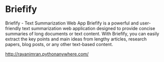 # Briefify
Briefify - Text Summarization Web App Briefify is a powerful and user-friendly text summarization web application designed to provide concise summaries of long documents or text content. With Briefify, you can easily extract the key points and main ideas from lengthy articles, research papers, blog posts, or any other text-based content.

http://rayanimran.pythonanywhere.com/
